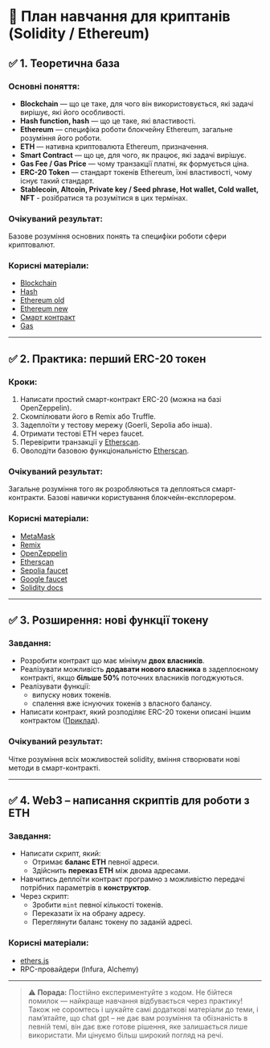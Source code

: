 # 🚀 План навчання для криптанів (Solidity / Ethereum)

## ✅ 1. Теоретична база

### Основні поняття:
- **Blockchain** — що це таке, для чого він використовується, які задачі вирішує, які його особливості.
- **Hash function, hash** — що це таке, які властивості.
- **Ethereum** — специфіка роботи блокчейну Ethereum, загальне розуміння його роботи.
- **ETH** — нативна криптовалюта Ethereum, призначення.
- **Smart Contract** — що це, для чого, як працює, які задачі вирішує.
- **Gas Fee / Gas Price** — чому транзакції платні, як формується ціна.
- **ERC-20 Token** — стандарт токенів Ethereum, їхні властивості, чому існує такий стандарт.
- **Stablecoin, Altcoin, Private key / Seed phrase, Hot wallet, Cold wallet, NFT** - розібратися та розумітися в цих термінах.

### Очікуваний результат:
Базове розуміння основних понять та специфіки роботи сфери криптовалют.

### Корисні матеріали:
- [Blockchain](https://www.investopedia.com/terms/b/blockchain.asp)
- [Hash](https://corporatefinanceinstitute.com/resources/cryptocurrency/hash-function/)
- [Ethereum old](https://trusteeglobal.com/academy/kryptovalyuta-ethereum-shho-cze-ta-v-chomu-yiyi-sut/?s=ethereum)
- [Ethereum new](https://www.coinbase.com/learn/crypto-basics/what-is-ethereum)
- [Смарт контракт](https://forklog.com/cryptorium/chto-takoe-smart-kontrakt)
- [Gas](https://trusteeglobal.com/academy/gaz-efiriumu-i-kryptovalyuty/?s=ethereum)

---

## ✅ 2. Практика: перший ERC-20 токен

### Кроки:
1. Написати простий смарт-контракт ERC-20 (можна на базі OpenZeppelin).
2. Скомпілювати його в Remix або Truffle.
3. Задеплоїти у тестову мережу (Goerli, Sepolia або інша).
4. Отримати тестові ETH через faucet.
5. Перевірити транзакції у [Etherscan](https://etherscan.io).
6. Оволодіти базовою функціональністю [Etherscan](https://etherscan.io).

### Очікуваний результат:
Загальне розуміння того як розробляються та деплояться смарт-контракти. Базові навички користування блокчейн-експлорером.

### Корисні матеріали:
- [MetaMask](https://metamask.io/)
- [Remix](https://remix.ethereum.org/)
- [OpenZeppelin](https://www.openzeppelin.com/)
- [Etherscan](https://etherscan.io)
- [Sepolia faucet](https://sepolia-faucet.pk910.de/)
- [Google faucet](https://cloud.google.com/application/web3/faucet/ethereum)
- [Solidity docs](https://docs.soliditylang.org/en/v0.8.30/)

---

## ✅ 3. Розширення: нові функції токену

### Завдання:
- Розробити контракт що має мінімум **двох власників**.
- Реалізувати можливість **додавати нового власника** в задеплоєному контракті, якщо **більше 50%** поточних власників погоджуються.
- Реалізувати функції:
  - випуску нових токенів.
  - спалення вже існуючих токенів з власного балансу.
- Написати контракт, який розподіляє ERC-20 токени описані іншим контрактом ([Приклад](https://stermi.medium.com/how-to-create-an-erc20-token-and-a-solidity-vendor-contract-to-sell-buy-your-own-token-8882808dd905)).

### Очікуваний результат:
Чітке розуміння всіх можливостей solidity, вміння створювати нові методи в смарт-контракті.

---

## ✅ 4. Web3 – написання cкриптів для роботи з ETH

### Завдання:
- Написати скрипт, який:
  - Отримає **баланс ETH** певної адреси.
  - Здійснить **переказ ETH** між двома адресами.
- Навчитись деплоїти контракт програмно з можливістю передачі потрібних параметрів в **конструктор**.
- Через скрипт:
  - Зробити `mint` певної кількості токенів.
  - Переказати їх на обрану адресу.
  - Переглянути баланс токену по заданій адресі.

### Корисні матеріали:
- [ethers.js](https://docs.ethers.org/)
- RPC-провайдери (Infura, Alchemy)

---

> ⚠️ **Порада:** Постійно експериментуйте з кодом. Не бійтеся помилок — найкраще навчання відбувається через практику! Також не соромтесь і шукайте самі додаткові матеріали до теми, і памʼятайте, що chat gpt – не дає вам розуміння та обізнаність в певній темі, він дає вже готове рішення, яке залишається лише використати. Ми цінуємо більш широкий погляд на речі.
